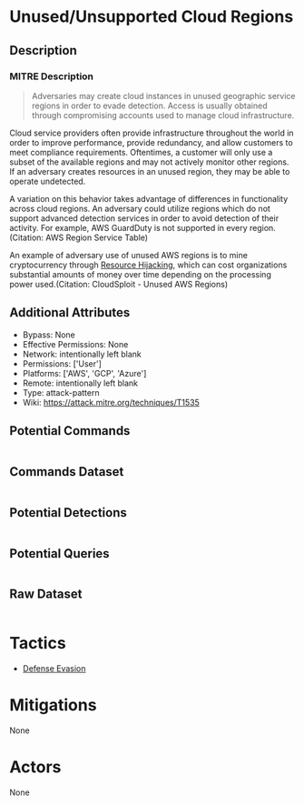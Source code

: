 
# Unused/Unsupported Cloud Regions

## Description

### MITRE Description

> Adversaries may create cloud instances in unused geographic service regions in order to evade detection. Access is usually obtained through compromising accounts used to manage cloud infrastructure.

Cloud service providers often provide infrastructure throughout the world in order to improve performance, provide redundancy, and allow customers to meet compliance requirements. Oftentimes, a customer will only use a subset of the available regions and may not actively monitor other regions. If an adversary creates resources in an unused region, they may be able to operate undetected.

A variation on this behavior takes advantage of differences in functionality across cloud regions. An adversary could utilize regions which do not support advanced detection services in order to avoid detection of their activity. For example, AWS GuardDuty is not supported in every region.(Citation: AWS Region Service Table)

An example of adversary use of unused AWS regions is to mine cryptocurrency through [Resource Hijacking](https://attack.mitre.org/techniques/T1496), which can cost organizations substantial amounts of money over time depending on the processing power used.(Citation: CloudSploit - Unused AWS Regions)

## Additional Attributes

* Bypass: None
* Effective Permissions: None
* Network: intentionally left blank
* Permissions: ['User']
* Platforms: ['AWS', 'GCP', 'Azure']
* Remote: intentionally left blank
* Type: attack-pattern
* Wiki: https://attack.mitre.org/techniques/T1535

## Potential Commands

```

```

## Commands Dataset

```

```

## Potential Detections

```json

```

## Potential Queries

```json

```

## Raw Dataset

```json

```

# Tactics


* [Defense Evasion](../tactics/Defense-Evasion.md)


# Mitigations

None

# Actors

None
